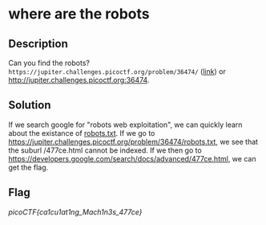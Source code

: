 # where are the robots

## Description

Can you find the robots? `https://jupiter.challenges.picoctf.org/problem/36474/` ([link](https://jupiter.challenges.picoctf.org/problem/36474/)) or <http://jupiter.challenges.picoctf.org:36474>.

## Solution

If we search google for "robots web exploitation", we can quickly learn about the existance of [robots.txt](https://developers.google.com/search/docs/advanced/robots/intro). If we go to <https://jupiter.challenges.picoctf.org/problem/36474/robots.txt>, we see that the suburl /477ce.html cannot be indexed. If we then go to <https://developers.google.com/search/docs/advanced/477ce.html>, we can get the flag.

## Flag

*picoCTF{ca1cu1at1ng_Mach1n3s_477ce}*
